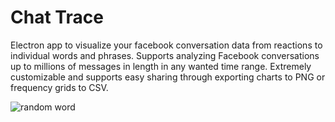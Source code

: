# Chat Trace
Electron app to visualize your facebook conversation data from reactions to individual words and phrases. Supports analyzing Facebook conversations
up to millions of messages in length in any wanted time range. Extremely customizable and supports easy sharing through exporting charts to PNG or
frequency grids to CSV. 

![random word](https://user-images.githubusercontent.com/42393264/70118448-db28c900-161c-11ea-8d7c-89659be95af7.png)
